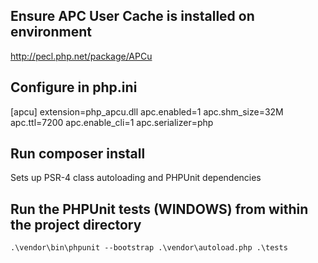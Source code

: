 ## Ensure APC User Cache is installed on environment
http://pecl.php.net/package/APCu

## Configure in php.ini
[apcu]
extension=php_apcu.dll
apc.enabled=1
apc.shm_size=32M
apc.ttl=7200
apc.enable_cli=1
apc.serializer=php

## Run composer install
Sets up PSR-4 class autoloading and PHPUnit dependencies

## Run the PHPUnit tests (WINDOWS) from within the project directory
	.\vendor\bin\phpunit --bootstrap .\vendor\autoload.php .\tests

